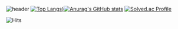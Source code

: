 ![header](https://capsule-render.vercel.app/api?type=Waving&color=0:84fab0,100:8fd3f4&height=300&section=header&text=Shimmer%20Stone&animation=fadeIn&fontSize=100&fontColor=6496FF)
[![Top Langs](https://github-readme-stats.vercel.app/api/top-langs/?username=dusvlf111&langs_count=4&bg_color=DEG,84fab0,8fd3f4))](https://github.com/anuraghazra/github-readme-stats)[![Anurag's GitHub stats](https://github-readme-stats.vercel.app/api?username=dusvlf111&line_height=33&&bg_color=DEG,84fab0,8fd3f4)](https://github.com/anuraghazra/github-readme-stats)
[![Solved.ac Profile](http://mazassumnida.wtf/api/v2/generate_badge?boj=dusvlf5950)](https://solved.ac/dusvlf5950/)

![Hits](https://hits.seeyoufarm.com/api/count/incr/badge.svg?url=https%3A%2F%2Fgithub.com%2dusvlf111&count_bg=%23FFDAC7&title_bg=%23FFADAD&icon=&icon_color=%23E7E7E7&title=hits&edge_flat=false)
